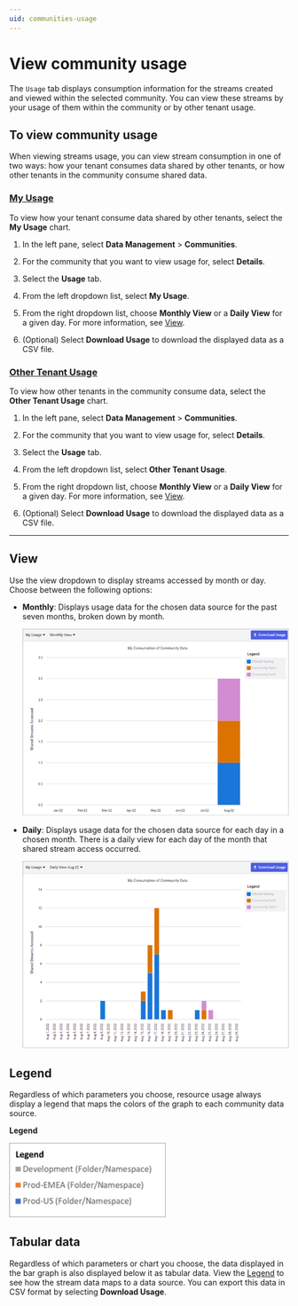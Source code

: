 ```yaml
---
uid: communities-usage
---
```


# View community usage

The `Usage` tab displays consumption information for the streams created and viewed within the selected community. You can view these streams by your usage of them within the community or by other tenant usage. 

## To view community usage

When viewing streams usage, you can view stream consumption in one of two ways: how your tenant consumes data shared by other tenants, or how other tenants in the community consume shared data.

### [My Usage](#tab/tabid-1)

To view how your tenant consume data shared by other tenants, select the **My Usage** chart.

1. In the left pane, select **Data Management** > **Communities**.

1. For the community that you want to view usage for, select **Details**.

1. Select the **Usage** tab.

1. From the left dropdown list, select **My Usage**.

1. From the right dropdown list, choose **Monthly View** or a **Daily View** for a given day. For more information, see [View](#view).

1. (Optional) Select **Download Usage** to download the displayed data as a CSV file.

### [Other Tenant Usage](#tab/tabid-2)

To view how other tenants in the community consume data, select the **Other Tenant Usage** chart.

1. In the left pane, select **Data Management** > **Communities**.

1. For the community that you want to view usage for, select **Details**.

1. Select the **Usage** tab.

1. From the left dropdown list, select **Other Tenant Usage**.

1. From the right dropdown list, choose **Monthly View** or a **Daily View** for a given day. For more information, see [View](#view).

1. (Optional) Select **Download Usage** to download the displayed data as a CSV file.

***

##  View

Use the view dropdown to display streams accessed by month or day. Choose between the following options:

- **Monthly**: Displays usage data for the chosen data source for the past seven months, broken down by month.

	![streams accessed monthly](images/streams-accessed-monthly.png)

- **Daily**: Displays usage data for the chosen data source for each day in a chosen month. There is a daily view for each day of the month that shared stream access occurred. 

	![streams accessed daily](images/streams-accessed-daily.png)

## Legend

Regardless of which parameters you choose, resource usage always display a legend that maps the colors of the graph to each community data source.

**Legend**

![legend](images/legend.png)

## Tabular data

Regardless of which parameters or chart you choose, the data displayed in the bar graph is also displayed below it as tabular data. View the [Legend](#legend) to see how the stream data maps to a data source. You can export this data in CSV format by selecting **Download Usage**.